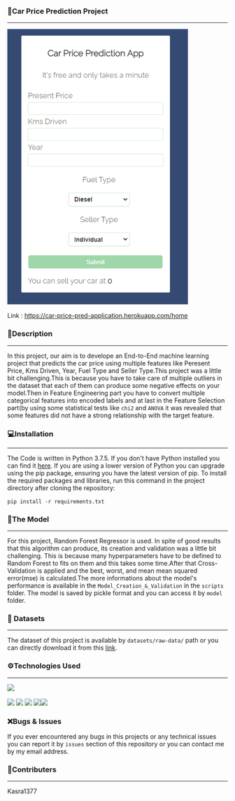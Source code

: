 ### 🚗Car Price Prediction Project
---

![alt text](img/Capture.PNG)

Link : https://car-price-pred-application.herokuapp.com/home

### 📄Description
---
In this project, our aim is to develope an End-to-End machine learning project that predicts the car price using multiple features like Peresent Price, Kms Driven, Year, Fuel Type and Seller Type.This project was a little bit challenging.This is because you have to take care of multiple outliers in the dataset that each of them can produce some negative effects on your model.Then in Feature Engineering part you have to convert multiple categorical features into encoded labels and at last in the Feature Selection part(by using some statistical tests like `chi2` and `ANOVA` it was revealed that some features did not have a strong relationship with the target feature.

### 💻Installation
---
The Code is written in Python 3.7.5. If you don't have Python installed you can find it [here](https://www.python.org/downloads/). If you are using a lower version of Python you can upgrade using the pip package, ensuring you have the latest version of pip. To install the required packages and libraries, run this command in the project directory after cloning the repository:
```
pip install -r requirements.txt
```
### 📐The Model
---
For this project, Random Forest Regressor is used. In spite of good results that this algorithm can produce, its creation and validation was a little bit challenging. This is because many hyperparameters have to be defined to Random Forest to fits on them and this takes some time.After that Cross-Validation is applied and the best, worst, and mean mean squared error(mse) is calculated.The more informations about the model's performance is available in the `Model_Creation_&_Validation` in the `scripts` folder.
The model is saved by pickle format and you can access it by `model` folder.

### 🎫 Datasets
---
The dataset of this project is available by `datasets/raw-data/` path or you can directly download it from this [link](https://www.kaggle.com/nehalbirla/vehicle-dataset-from-cardekho).

### ⚙Technologies Used
---
![](https://forthebadge.com/images/badges/made-with-python.svg)

[<img target="_blank" src="https://flask.palletsprojects.com/en/1.1.x/_images/flask-logo.png" width=170>](https://flask.palletsprojects.com/en/1.1.x/) [<img target="_blank" src="https://number1.co.za/wp-content/uploads/2017/10/gunicorn_logo-300x85.png" width=280>](https://gunicorn.org) [<img target="_blank" src="https://scikit-learn.org/stable/_static/scikit-learn-logo-small.png" width=200>](https://scikit-learn.org/stable/) [<img target="_blank" src="https://pandas.pydata.org/static/img/pandas.svg" width=200>](https://pandas.pydata.org/)[<img target="_blank" src="https://numpy.org/images/logos/numpy.svg" width=200>](https://numpy.org/) 

### ❌Bugs & Issues
If you ever encountered any bugs in this projects or any technical issues you can report it by `issues` section of this repository or you can contact me by my email address. 


### 👥Contributers
---
Kasra1377
